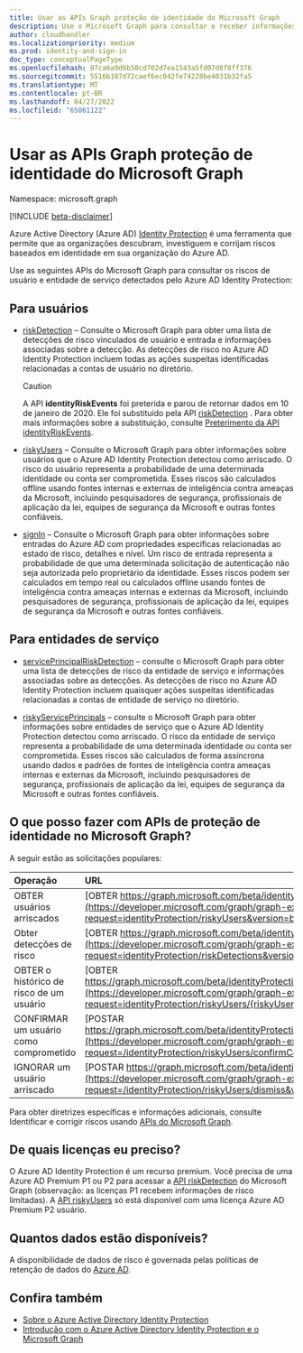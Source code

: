 ```yaml
---
title: Usar as APIs Graph proteção de identidade do Microsoft Graph
description: Use o Microsoft Graph para consultar e receber informações sobre os riscos detectados pelo Azure AD Identity Protection.
author: cloudhandler
ms.localizationpriority: medium
ms.prod: identity-and-sign-in
doc_type: conceptualPageType
ms.openlocfilehash: 07ca6a9d6b50cd702d7ea1543a5fd07d8f8ff376
ms.sourcegitcommit: 5516b107d72caef6ec042fe74228be4031b32fa5
ms.translationtype: MT
ms.contentlocale: pt-BR
ms.lasthandoff: 04/27/2022
ms.locfileid: "65061122"
---
```

# <a name="use-the-microsoft-graph-identity-protection-apis"></a>Usar as APIs Graph proteção de identidade do Microsoft Graph

Namespace: microsoft.graph

[!INCLUDE [beta-disclaimer](../../includes/beta-disclaimer.md)]

Azure Active Directory (Azure AD) [Identity Protection](/azure/active-directory/identity-protection/overview-identity-protection) é uma ferramenta que permite que as organizações descubram, investiguem e corrijam riscos baseados em identidade em sua organização do Azure AD.

Use as seguintes APIs do Microsoft Graph para consultar os riscos de usuário e entidade de serviço detectados pelo Azure AD Identity Protection:

## <a name="for-users"></a>Para usuários

+ [riskDetection](riskdetection.md) – Consulte o Microsoft Graph para obter uma lista de detecções de risco vinculados de usuário e entrada e informações associadas sobre a detecção. As detecções de risco no Azure AD Identity Protection incluem todas as ações suspeitas identificadas relacionadas a contas de usuário no diretório.

    >[!CAUTION]
    >A API **identityRiskEvents** foi preterida e parou de retornar dados em 10 de janeiro de 2020. Ele foi substituído pela API [riskDetection](riskdetection.md) . Para obter mais informações sobre a substituição, consulte [Preterimento da API identityRiskEvents](https://developer.microsoft.com/office/blogs/deprecatation-of-the-identityriskevents-api/).

+ [riskyUsers](riskyuser.md) – Consulte o Microsoft Graph para obter informações sobre usuários que o Azure AD Identity Protection detectou como arriscado. O risco do usuário representa a probabilidade de uma determinada identidade ou conta ser comprometida. Esses riscos são calculados offline usando fontes internas e externas de inteligência contra ameaças da Microsoft, incluindo pesquisadores de segurança, profissionais de aplicação da lei, equipes de segurança da Microsoft e outras fontes confiáveis.

+ [signIn](signin.md) – Consulte o Microsoft Graph para obter informações sobre entradas do Azure AD com propriedades específicas relacionadas ao estado de risco, detalhes e nível. Um risco de entrada representa a probabilidade de que uma determinada solicitação de autenticação não seja autorizada pelo proprietário da identidade. Esses riscos podem ser calculados em tempo real ou calculados offline usando fontes de inteligência contra ameaças internas e externas da Microsoft, incluindo pesquisadores de segurança, profissionais de aplicação da lei, equipes de segurança da Microsoft e outras fontes confiáveis.

## <a name="for-service-principals"></a>Para entidades de serviço

+ [servicePrincipalRiskDetection](serviceprincipalriskdetection.md) – consulte o Microsoft Graph para obter uma lista de detecções de risco da entidade de serviço e informações associadas sobre as detecções. As detecções de risco no Azure AD Identity Protection incluem quaisquer ações suspeitas identificadas relacionadas a contas de entidade de serviço no diretório.

+ [riskyServicePrincipals](riskyserviceprincipal.md) – consulte o Microsoft Graph para obter informações sobre entidades de serviço que o Azure AD Identity Protection detectou como arriscado. O risco da entidade de serviço representa a probabilidade de uma determinada identidade ou conta ser comprometida. Esses riscos são calculados de forma assíncrona usando dados e padrões de fontes de inteligência contra ameaças internas e externas da Microsoft, incluindo pesquisadores de segurança, profissionais de aplicação da lei, equipes de segurança da Microsoft e outras fontes confiáveis.

## <a name="what-can-i-do-with-identity-protection-apis-in-microsoft-graph"></a>O que posso fazer com APIs de proteção de identidade no Microsoft Graph?

A seguir estão as solicitações populares:

Operação | URL
:----------|:----
OBTER usuários arriscados | [OBTER https://graph.microsoft.com/beta/identityProtection/riskyUsers](https://developer.microsoft.com/graph/graph-explorer?request=identityProtection/riskyUsers&version=beta)
Obter detecções de risco | [OBTER https://graph.microsoft.com/beta/identityProtection/riskDetections](https://developer.microsoft.com/graph/graph-explorer?request=identityProtection/riskDetections&version=beta)
OBTER o histórico de risco de um usuário | [OBTER https://graph.microsoft.com/beta/identityProtection/riskyUsers/{riskyUserId}/history](https://developer.microsoft.com/graph/graph-explorer?request=identityProtection/riskyUsers/{riskyUserId}/history&version=beta)
CONFIRMAR um usuário como comprometido | [POSTAR https://graph.microsoft.com/beta/identityProtection/riskyUsers/confirmCompromised](https://developer.microsoft.com/graph/graph-explorer?request=/identityProtection/riskyUsers/confirmCompromised&version=beta)
IGNORAR um usuário arriscado | [POSTAR https://graph.microsoft.com/beta/identityProtection/riskyUsers/dismiss](https://developer.microsoft.com/graph/graph-explorer?request=/identityProtection/riskyUsers/dismiss&version=beta)

Para obter diretrizes específicas e informações adicionais, consulte Identificar e corrigir riscos usando [APIs do Microsoft Graph](/graph/tutorial-riskdetection-api).

## <a name="what-licenses-do-i-need"></a>De quais licenças eu preciso?

O Azure AD Identity Protection é um recurso premium. Você precisa de uma Azure AD Premium P1 ou P2 para acessar a [API riskDetection](riskdetection.md) do Microsoft Graph (observação: as licenças P1 recebem informações de risco limitadas). A [API riskyUsers](riskyuser.md) só está disponível com uma licença Azure AD Premium P2 usuário.

## <a name="how-much-data-is-available"></a>Quantos dados estão disponíveis?

A disponibilidade de dados de risco é governada pelas políticas de retenção de dados do [Azure AD](/azure/active-directory/reports-monitoring/reference-reports-data-retention#how-long-does-azure-ad-store-the-data).


## <a name="see-also"></a>Confira também

* [Sobre o Azure Active Directory Identity Protection](/azure/active-directory/identity-protection/overview-identity-protection)
* [Introdução com o Azure Active Directory Identity Protection e o Microsoft Graph](/azure/active-directory/identity-protection/howto-identity-protection-graph-api)
